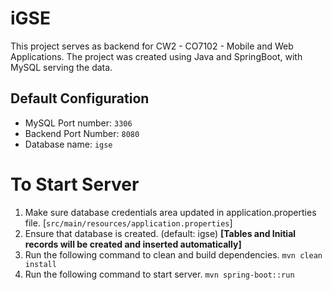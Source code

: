 # iGSE

This project serves as backend for CW2 - CO7102 - Mobile and Web Applications.
The project was created using Java and SpringBoot, with MySQL serving the data.

## Default Configuration
- MySQL Port number: ```3306```
- Backend Port Number: ```8080```
- Database name: ```igse```

# To Start Server
1. Make sure database credentials area updated in application.properties file.
[```src/main/resources/application.properties```]
1. Ensure that database is created. (default: igse)
**[Tables and Initial records will be created and inserted automatically]**
1. Run the following command to clean and build dependencies.
```mvn clean install```
1. Run the following command to start server.
```mvn spring-boot::run```

